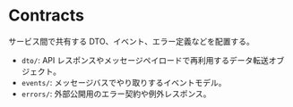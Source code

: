 # Contracts

サービス間で共有する DTO、イベント、エラー定義などを配置する。

- `dto/`: API レスポンスやメッセージペイロードで再利用するデータ転送オブジェクト。
- `events/`: メッセージバスでやり取りするイベントモデル。
- `errors/`: 外部公開用のエラー契約や例外レスポンス。
